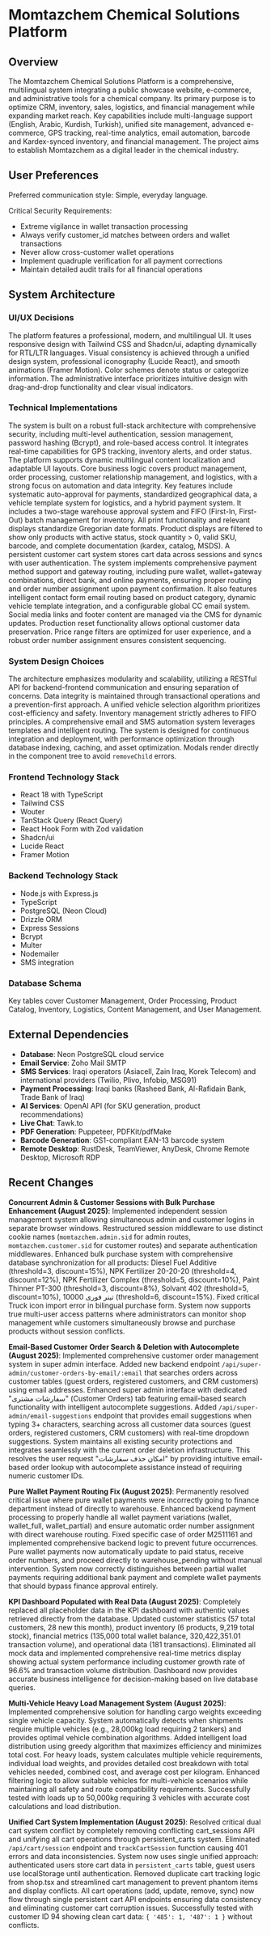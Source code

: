 # Momtazchem Chemical Solutions Platform

## Overview
The Momtazchem Chemical Solutions Platform is a comprehensive, multilingual system integrating a public showcase website, e-commerce, and administrative tools for a chemical company. Its primary purpose is to optimize CRM, inventory, sales, logistics, and financial management while expanding market reach. Key capabilities include multi-language support (English, Arabic, Kurdish, Turkish), unified site management, advanced e-commerce, GPS tracking, real-time analytics, email automation, barcode and Kardex-synced inventory, and financial management. The project aims to establish Momtazchem as a digital leader in the chemical industry.

## User Preferences
Preferred communication style: Simple, everyday language.

Critical Security Requirements:
- Extreme vigilance in wallet transaction processing
- Always verify customer_id matches between orders and wallet transactions
- Never allow cross-customer wallet operations
- Implement quadruple verification for all payment corrections
- Maintain detailed audit trails for all financial operations

## System Architecture

### UI/UX Decisions
The platform features a professional, modern, and multilingual UI. It uses responsive design with Tailwind CSS and Shadcn/ui, adapting dynamically for RTL/LTR languages. Visual consistency is achieved through a unified design system, professional iconography (Lucide React), and smooth animations (Framer Motion). Color schemes denote status or categorize information. The administrative interface prioritizes intuitive design with drag-and-drop functionality and clear visual indicators.

### Technical Implementations
The system is built on a robust full-stack architecture with comprehensive security, including multi-level authentication, session management, password hashing (Bcrypt), and role-based access control. It integrates real-time capabilities for GPS tracking, inventory alerts, and order status. The platform supports dynamic multilingual content localization and adaptable UI layouts. Core business logic covers product management, order processing, customer relationship management, and logistics, with a strong focus on automation and data integrity. Key features include systematic auto-approval for payments, standardized geographical data, a vehicle template system for logistics, and a hybrid payment system. It includes a two-stage warehouse approval system and FIFO (First-In, First-Out) batch management for inventory. All print functionality and relevant displays standardize Gregorian date formats. Product displays are filtered to show only products with active status, stock quantity > 0, valid SKU, barcode, and complete documentation (kardex, catalog, MSDS). A persistent customer cart system stores cart data across sessions and syncs with user authentication. The system implements comprehensive payment method support and gateway routing, including pure wallet, wallet+gateway combinations, direct bank, and online payments, ensuring proper routing and order number assignment upon payment confirmation. It also features intelligent contact form email routing based on product category, dynamic vehicle template integration, and a configurable global CC email system. Social media links and footer content are managed via the CMS for dynamic updates. Production reset functionality allows optional customer data preservation. Price range filters are optimized for user experience, and a robust order number assignment ensures consistent sequencing.

### System Design Choices
The architecture emphasizes modularity and scalability, utilizing a RESTful API for backend-frontend communication and ensuring separation of concerns. Data integrity is maintained through transactional operations and a prevention-first approach. A unified vehicle selection algorithm prioritizes cost-efficiency and safety. Inventory management strictly adheres to FIFO principles. A comprehensive email and SMS automation system leverages templates and intelligent routing. The system is designed for continuous integration and deployment, with performance optimization through database indexing, caching, and asset optimization. Modals render directly in the component tree to avoid `removeChild` errors.

### Frontend Technology Stack
- React 18 with TypeScript
- Tailwind CSS
- Wouter
- TanStack Query (React Query)
- React Hook Form with Zod validation
- Shadcn/ui
- Lucide React
- Framer Motion

### Backend Technology Stack
- Node.js with Express.js
- TypeScript
- PostgreSQL (Neon Cloud)
- Drizzle ORM
- Express Sessions
- Bcrypt
- Multer
- Nodemailer
- SMS integration

### Database Schema
Key tables cover Customer Management, Order Processing, Product Catalog, Inventory, Logistics, Content Management, and User Management.

## External Dependencies

- **Database**: Neon PostgreSQL cloud service
- **Email Service**: Zoho Mail SMTP
- **SMS Services**: Iraqi operators (Asiacell, Zain Iraq, Korek Telecom) and international providers (Twilio, Plivo, Infobip, MSG91)
- **Payment Processing**: Iraqi banks (Rasheed Bank, Al-Rafidain Bank, Trade Bank of Iraq)
- **AI Services**: OpenAI API (for SKU generation, product recommendations)
- **Live Chat**: Tawk.to
- **PDF Generation**: Puppeteer, PDFKit/pdfMake
- **Barcode Generation**: GS1-compliant EAN-13 barcode system
- **Remote Desktop**: RustDesk, TeamViewer, AnyDesk, Chrome Remote Desktop, Microsoft RDP

## Recent Changes

**Concurrent Admin & Customer Sessions with Bulk Purchase Enhancement (August 2025)**: Implemented independent session management system allowing simultaneous admin and customer logins in separate browser windows. Restructured session middleware to use distinct cookie names (`momtazchem.admin.sid` for admin routes, `momtazchem.customer.sid` for customer routes) and separate authentication middlewares. Enhanced bulk purchase system with comprehensive database synchronization for all products: Diesel Fuel Additive (threshold=3, discount=15%), NPK Fertilizer 20-20-20 (threshold=4, discount=12%), NPK Fertilizer Complex (threshold=5, discount=10%), Paint Thinner PT-300 (threshold=3, discount=8%), Solvant 402 (threshold=5, discount=10%), تینر فوری 10000 (threshold=6, discount=15%). Fixed critical Truck icon import error in bilingual purchase form. System now supports true multi-user access patterns where administrators can monitor shop management while customers simultaneously browse and purchase products without session conflicts.

**Email-Based Customer Order Search & Deletion with Autocomplete (August 2025)**: Implemented comprehensive customer order management system in super admin interface. Added new backend endpoint `/api/super-admin/customer-orders-by-email/:email` that searches orders across customer tables (guest orders, registered customers, and CRM customers) using email addresses. Enhanced super admin interface with dedicated "سفارشات مشتری" (Customer Orders) tab featuring email-based search functionality with intelligent autocomplete suggestions. Added `/api/super-admin/email-suggestions` endpoint that provides email suggestions when typing 3+ characters, searching across all customer data sources (guest orders, registered customers, CRM customers) with real-time dropdown suggestions. System maintains all existing security protections and integrates seamlessly with the current order deletion infrastructure. This resolves the user request "امکان حذف سفارشات" by providing intuitive email-based order lookup with autocomplete assistance instead of requiring numeric customer IDs.

**Pure Wallet Payment Routing Fix (August 2025)**: Permanently resolved critical issue where pure wallet payments were incorrectly going to finance department instead of directly to warehouse. Enhanced backend payment processing to properly handle all wallet payment variations (wallet, wallet_full, wallet_partial) and ensure automatic order number assignment with direct warehouse routing. Fixed specific case of order M2511161 and implemented comprehensive backend logic to prevent future occurrences. Pure wallet payments now automatically update to paid status, receive order numbers, and proceed directly to warehouse_pending without manual intervention. System now correctly distinguishes between partial wallet payments requiring additional bank payment and complete wallet payments that should bypass finance approval entirely.

**KPI Dashboard Populated with Real Data (August 2025)**: Completely replaced all placeholder data in the KPI dashboard with authentic values retrieved directly from the database. Updated customer statistics (57 total customers, 28 new this month), product inventory (6 products, 9,219 total stock), financial metrics (135,000 total wallet balance, 320,422,351.01 transaction volume), and operational data (181 transactions). Eliminated all mock data and implemented comprehensive real-time metrics display showing actual system performance including customer growth rate of 96.6% and transaction volume distribution. Dashboard now provides accurate business intelligence for decision-making based on live database queries.

**Multi-Vehicle Heavy Load Management System (August 2025)**: Implemented comprehensive solution for handling cargo weights exceeding single vehicle capacity. System automatically detects when shipments require multiple vehicles (e.g., 28,000kg load requiring 2 tankers) and provides optimal vehicle combination algorithms. Added intelligent load distribution using greedy algorithm that maximizes efficiency and minimizes total cost. For heavy loads, system calculates multiple vehicle requirements, individual load weights, and provides detailed cost breakdown with total vehicles needed, combined cost, and average cost per kilogram. Enhanced filtering logic to allow suitable vehicles for multi-vehicle scenarios while maintaining all safety and route compatibility requirements. Successfully tested with loads up to 50,000kg requiring 3 vehicles with accurate cost calculations and load distribution.

**Unified Cart System Implementation (August 2025)**: Resolved critical dual cart system conflict by completely removing conflicting cart_sessions API and unifying all cart operations through persistent_carts system. Eliminated `/api/cart/session` endpoint and `trackCartSession` function causing 401 errors and data inconsistencies. System now uses single unified approach: authenticated users store cart data in `persistent_carts` table, guest users use localStorage until authentication. Removed duplicate cart tracking logic from shop.tsx and streamlined cart management to prevent phantom items and display conflicts. All cart operations (add, update, remove, sync) now flow through single persistent cart API endpoints ensuring data consistency and eliminating customer cart corruption issues. Successfully tested with customer ID 94 showing clean cart data: `{ '485': 1, '487': 1 }` without conflicts.